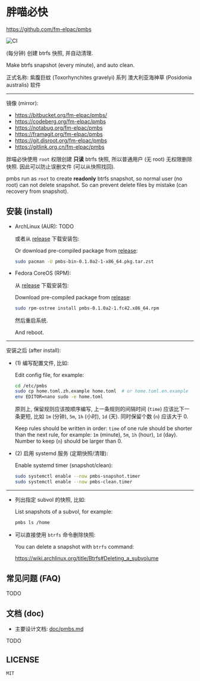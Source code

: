 # 胖喵必快

<https://github.com/fm-elpac/pmbs>

![CI](https://github.com/fm-elpac/pmbs/actions/workflows/ci.yml/badge.svg)

(每分钟) 创建 btrfs 快照, 并自动清理.

Make btrfs snapshot (every minute), and auto clean.

正式名称: 紫腹巨蚊 (Toxorhynchites gravelyi) 系列 澳大利亚海神草 (Posidonia
australis) 软件

---

镜像 (mirror):

- <https://bitbucket.org/fm-elpac/pmbs/>
- <https://codeberg.org/fm-elpac/pmbs>
- <https://notabug.org/fm-elpac/pmbs>
- <https://framagit.org/fm-elpac/pmbs>
- <https://git.disroot.org/fm-elpac/pmbs>
- <https://gitlink.org.cn/fm-elpac/pmbs>

胖喵必快使用 `root` 权限创建 **只读** btrfs 快照, 所以普通用户 (无 root)
无权限删除快照. 因此可以防止误删文件 (可以从快照找回).

pmbs run as `root` to create **readonly** btrfs snapshot, so normal user (no
root) can not delete snapshot. So can prevent delete files by mistake (can
recovery from snapshot).

## 安装 (install)

- ArchLinux (AUR): TODO

  或者从 [release](https://github.com/fm-elpac/pmbs/releases) 下载安装包:

  Or download pre-compiled package from
  [release](https://github.com/fm-elpac/pmbs/releases):

  ```sh
  sudo pacman -U pmbs-bin-0.1.0a2-1-x86_64.pkg.tar.zst
  ```

- Fedora CoreOS (RPM):

  从 [release](https://github.com/fm-elpac/pmbs/releases) 下载安装包:

  Download pre-compiled package from
  [release](https://github.com/fm-elpac/pmbs/releases):

  ```sh
  sudo rpm-ostree install pmbs-0.1.0a2-1.fc42.x86_64.rpm
  ```

  然后重启系统.

  And reboot.

---

安装之后 (after install):

- (1) 编写配置文件, 比如:

  Edit config file, for example:

  ```sh
  cd /etc/pmbs
  sudo cp home.toml.zh.example home.toml  # or home.toml.en.example
  env EDITOR=nano sudo -e home.toml
  ```

  原则上, 保留规则应该按顺序编写, 上一条规则的间隔时间 (`time`)
  应该比下一条更短, 比如 `1m` (分钟), `5m`, `1h` (小时), `1d` (天). 同时保留个数
  (`n`) 应该大于 0.

  Keep rules should be written in order: `time` of one rule should be shorter
  than the next rule, for example: `1m` (minute), `5m`, `1h` (hour), `1d` (day).
  Number to keep (`n`) should be larger than 0.

- (2) 启用 systemd 服务 (定期快照/清理):

  Enable systemd timer (snapshot/clean):

  ```sh
  sudo systemctl enable --now pmbs-snapshot.timer
  sudo systemctl enable --now pmbs-clean.timer
  ```

---

- 列出指定 subvol 的快照, 比如:

  List snapshots of a subvol, for example:

  ```sh
  pmbs ls /home
  ```

- 可以直接使用 `btrfs` 命令删除快照:

  You can delete a snapshot with `btrfs` command:

  <https://wiki.archlinux.org/title/Btrfs#Deleting_a_subvolume>

## 常见问题 (FAQ)

TODO

## 文档 (doc)

- 主要设计文档: [doc/pmbs.md](./doc/pmbs.md)

TODO

## LICENSE

`MIT`
